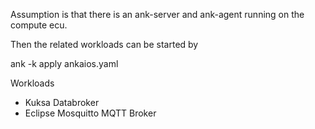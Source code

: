 

Assumption is that there is an ank-server and ank-agent running on the compute ecu.

Then the related workloads can be started by

ank -k apply ankaios.yaml


Workloads
- Kuksa Databroker
- Eclipse Mosquitto MQTT Broker